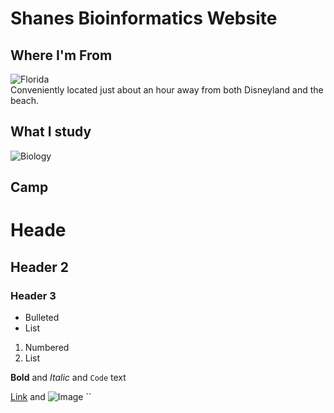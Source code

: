 # Shanes Bioinformatics Website

## Where I'm From 
![Florida](http://www.worldatlas.com/img/areamap/703c198db6b9235a043ab7b56a6dc743.gif)  
Conveniently located just about an hour away from both Disneyland and the beach. 



## What I study 
![Biology](https://static.wixstatic.com/media/7fe4e3_e9631d35de724b12b75a50f50d0c76fd~mv2.jpg/v1/crop/x_0,y_60,w_395,h_275/fill/w_551,h_385,al_c,lg_1,q_80/Biology.jpg)

## Camp

# Heade
## Header 2
### Header 3

- Bulleted
- List

1. Numbered
2. List

**Bold** and _Italic_ and `Code` text

[Link](url) and ![Image](src)
``


